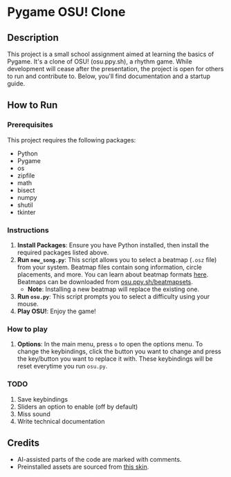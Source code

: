 # Pygame OSU! Clone

## Description
This project is a small school assignment aimed at learning the basics of Pygame. It's a clone of OSU! (osu.ppy.sh), a rhythm game. While development will cease after the presentation, the project is open for others to run and contribute to. Below, you'll find documentation and a startup guide.

## How to Run
### Prerequisites
This project requires the following packages:
- Python
- Pygame
- os
- zipfile
- math
- bisect
- numpy
- shutil
- tkinter

### Instructions
1. **Install Packages**: Ensure you have Python installed, then install the required packages listed above.
2. **Run `new_song.py`**: This script allows you to select a beatmap (`.osz` file) from your system. Beatmap files contain song information, circle placements, and more. You can learn about beatmap formats [here](https://osu.ppy.sh/wiki/en/Client/File_formats/osu_(file_format)). Beatmaps can be downloaded from [osu.ppy.sh/beatmapsets](https://osu.ppy.sh/beatmapsets).
    - **Note**: Installing a new beatmap will replace the existing one.
3. **Run `osu.py`**: This script prompts you to select a difficulty using your mouse.
4. **Play OSU!**: Enjoy the game!

### How to play
1. **Options**: In the main menu, press `o` to open the options menu. To change the keybindings, click the button you want to change and press the key/button you want to replace it with. These keybindings will be reset everytime you run `osu.py`.

### TODO
1. Save keybindings
2. Sliders an option to enable (off by default)
3. Miss sound
4. Write technical documentation

## Credits
- AI-assisted parts of the code are marked with comments.
- Preinstalled assets are sourced from [this skin](https://osu.ppy.sh/community/forums/topics/1491596).
